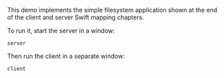 This demo implements the simple filesystem application shown at the
end of the client and server Swift mapping chapters.

To run it, start the server in a window:

```
server
```

Then run the client in a separate window:

```
client
```
